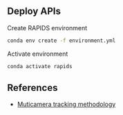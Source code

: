 
## Deploy APIs

Create RAPIDS environment
```bash
conda env create -f environment.yml
```
Activate environment
```bash
conda activate rapids
```


## References

- [Muticamera tracking methodology](https://arxiv.org/abs/2304.09471)
